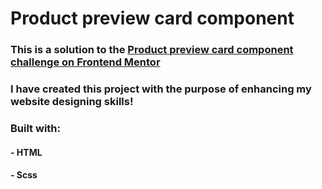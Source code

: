 # Product preview card component

### This is a solution to the [Product preview card component challenge on Frontend Mentor](https://www.frontendmentor.io/challenges/product-preview-card-component-GO7UmttRfa)

### I have created this project with the purpose of enhancing my website designing skills!

### Built with:
#### - HTML
#### - Scss
